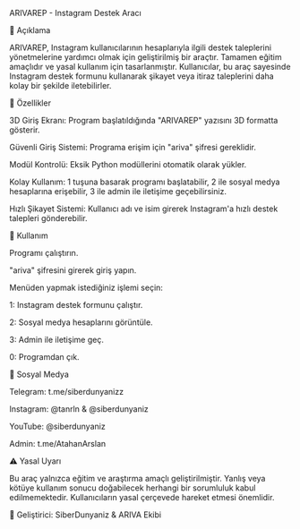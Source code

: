 ARIVAREP - Instagram Destek Aracı

📌 Açıklama

ARIVAREP, Instagram kullanıcılarının hesaplarıyla ilgili destek taleplerini yönetmelerine yardımcı olmak için geliştirilmiş bir araçtır. Tamamen eğitim amaçlıdır ve yasal kullanım için tasarlanmıştır. Kullanıcılar, bu araç sayesinde Instagram destek formunu kullanarak şikayet veya itiraz taleplerini daha kolay bir şekilde iletebilirler.

🚀 Özellikler

3D Giriş Ekranı: Program başlatıldığında "ARIVAREP" yazısını 3D formatta gösterir.

Güvenli Giriş Sistemi: Programa erişim için "ariva" şifresi gereklidir.

Modül Kontrolü: Eksik Python modüllerini otomatik olarak yükler.

Kolay Kullanım: 1 tuşuna basarak programı başlatabilir, 2 ile sosyal medya hesaplarına erişebilir, 3 ile admin ile iletişime geçebilirsiniz.

Hızlı Şikayet Sistemi: Kullanıcı adı ve isim girerek Instagram'a hızlı destek talepleri gönderebilir.

📜 Kullanım

Programı çalıştırın.

"ariva" şifresini girerek giriş yapın.

Menüden yapmak istediğiniz işlemi seçin:

1: Instagram destek formunu çalıştır.

2: Sosyal medya hesaplarını görüntüle.

3: Admin ile iletişime geç.

0: Programdan çık.

📲 Sosyal Medya

Telegram: t.me/siberdunyanizz

Instagram: @tanrln & @siberdunyaniz

YouTube: @siberdunyaniz

Admin: t.me/AtahanArslan

⚠️ Yasal Uyarı

Bu araç yalnızca eğitim ve araştırma amaçlı geliştirilmiştir. Yanlış veya kötüye kullanım sonucu doğabilecek herhangi bir sorumluluk kabul edilmemektedir. Kullanıcıların yasal çerçevede hareket etmesi önemlidir.

📌 Geliştirici: SiberDunyaniz & ARIVA Ekibi
